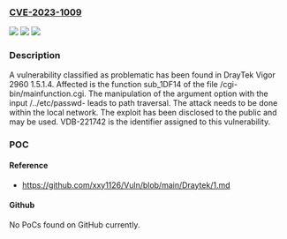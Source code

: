 ### [CVE-2023-1009](https://cve.mitre.org/cgi-bin/cvename.cgi?name=CVE-2023-1009)
![](https://img.shields.io/static/v1?label=Product&message=Vigor%202960&color=blue)
![](https://img.shields.io/static/v1?label=Version&message=%3D%201.5.1.4%20&color=brighgreen)
![](https://img.shields.io/static/v1?label=Vulnerability&message=CWE-22%20Path%20Traversal&color=brighgreen)

### Description

A vulnerability classified as problematic has been found in DrayTek Vigor 2960 1.5.1.4. Affected is the function sub_1DF14 of the file /cgi-bin/mainfunction.cgi. The manipulation of the argument option with the input /../etc/passwd- leads to path traversal. The attack needs to be done within the local network. The exploit has been disclosed to the public and may be used. VDB-221742 is the identifier assigned to this vulnerability.

### POC

#### Reference
- https://github.com/xxy1126/Vuln/blob/main/Draytek/1.md

#### Github
No PoCs found on GitHub currently.

